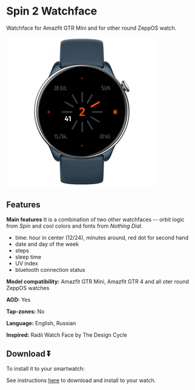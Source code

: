 # Spin 2 Watchface
Watchface for Amazfit GTR Mini and for other round ZeppOS watch.

![demo](./demo-gtr-mini.png)

## Features

**Main features**
It is a combination of two other watchfaces -- orbit logic from *Spin* and cool colors and fonts from *Nothing Dial*.
- time: hour in center (12/24), minutes around, red dot for second hand
- date and day of the week
- steps
- sleep time
- UV index
- bluetooth connection status

**Model compatibility:** Amazfit GTR Mini, Amazfit GTR 4 and all oter round ZeppOS watches

**AOD:** Yes

**Tap-zones:** No

**Language:** English, Russian

**Inspired:** Radii Watch Face by The Design Cycle

## Download ⏬

To install it to your smartwatch:

See instructions [here](https://github.com/novvember/amazfit-watchfaces/blob/main/README.md) to download and install to your watch.
